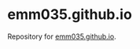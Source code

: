 # emm035.github.io

Repository for [emm035.github.io](https://emm035.github.io/ "Eric Marshall's Website").
